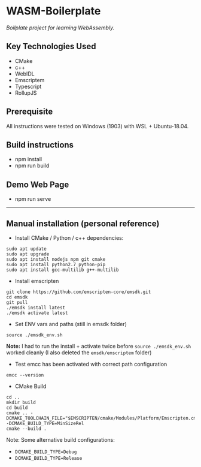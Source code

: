 # WASM-Boilerplate
_Boilplate project for learning WebAssembly._

## Key Technologies Used
* CMake
* c++
* WebIDL
* Emscriptem
* Typescript
* RollupJS

##  Prerequisite
All instructions were tested on Windows (1903) with WSL + Ubuntu-18.04.

##  Build instructions
* npm install
* npm run build

##  Demo Web Page
* npm run serve

---

##  Manual installation (personal reference)

* Install CMake / Python / c++ dependencies:
```
sudo apt update
sudo apt upgrade
sudo apt install nodejs npm git cmake
sudo apt install python2.7 python-pip
sudo apt install gcc-multilib g++-multilib
```

* Install emscripten
```
git clone https://github.com/emscripten-core/emsdk.git
cd emsdk
git pull
./emsdk install latest
./emsdk activate latest
```

* Set ENV vars and paths (still in emsdk folder)
```
source ./emsdk_env.sh
```
**Note:**  I had to run the install + activate twice before `source ./emsdk_env.sh` worked cleanly (I also deleted the `emsdk/emscriptem` folder)

* Test emcc has been activated with correct path configuration
```
emcc --version
```

* CMake Build
```
cd ..
mkdir build
cd build
cmake .. -DCMAKE_TOOLCHAIN_FILE="$EMSCRIPTEN/cmake/Modules/Platform/Emscripten.cmake" -DCMAKE_BUILD_TYPE=MinSizeRel
cmake --build .
```
Note:  Some alternative build configurations:
* `DCMAKE_BUILD_TYPE=Debug`
* `DCMAKE_BUILD_TYPE=Release`
